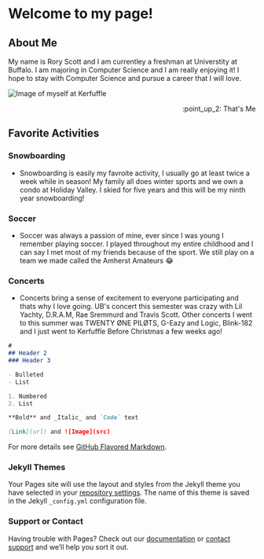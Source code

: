 # Welcome to my page!

## About Me
My name is Rory Scott and I am currentley a freshman at Universtity at Buffalo. I am majoring in Computer Science and I am really enjoying it! I hope to stay with Computer Science and pursue a career that I will love.

![Image of myself at Kerfuffle](http://imgur.com/tLDDfch.png)
<div style="text-align: right"> :point_up_2: That's Me</div>

## Favorite Activities

### Snowboarding
  - Snowboarding is easily my favroite activity, I usually go at least twice a week while in season! My family all does winter sports and we own a condo at Holiday Valley. I skied for five years and this  will be my ninth year snowboarding!
  
### Soccer
  - Soccer was always a passion of mine, ever since I was young I remember playing soccer. I played throughout my entire childhood and I can say I met most of my friends because of the sport. We still play on a team we made called the Amherst Amateurs :joy:
  
### Concerts
   - Concerts bring a sense of excitement to everyone participating and thats why I love going. UB's concert this semester was crazy with Lil Yachty, D.R.A.M, Rae Sremmurd and Travis Scott. Other concerts I went to this summer was TWENTY ØNE PILØTS, G-Eazy and Logic, Blink-182 and I just went to Kerfuffle Before Christmas a few weeks ago!

```markdown
#
## Header 2
### Header 3

- Bulleted
- List

1. Numbered
2. List

**Bold** and _Italic_ and `Code` text

[Link](url) and ![Image](src)
```

For more details see [GitHub Flavored Markdown](https://guides.github.com/features/mastering-markdown/).

### Jekyll Themes

Your Pages site will use the layout and styles from the Jekyll theme you have selected in your [repository settings](https://github.com/RoryScott/roryscott.github.io/settings). The name of this theme is saved in the Jekyll `_config.yml` configuration file.

### Support or Contact

Having trouble with Pages? Check out our [documentation](https://help.github.com/categories/github-pages-basics/) or [contact support](https://github.com/contact) and we’ll help you sort it out.
